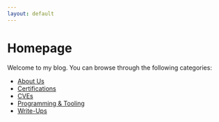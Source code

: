 ```yaml
---
layout: default
---
```


# Homepage

Welcome to my blog. You can browse through the following categories:

- [About Us](./blog/about-us.html)<br>
- [Certifications](./blog/certifications.html)<br>
- [CVEs](./blog/cves.html)<br>
- [Programming & Tooling](./blog/)<br>
- [Write-Ups](./blog/)<br>
